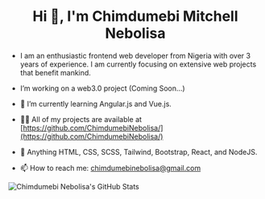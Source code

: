 <div align="center">

# Hi 👋, I'm Chimdumebi Mitchell Nebolisa

</div>

- I am an enthusiastic frontend web developer from Nigeria with over 3 years of experience. I am currently focusing on extensive web projects that benefit mankind.

- I’m working on a web3.0 project (Coming Soon...)

- 🌱 I’m currently learning Angular.js and Vue.js.

- 👨‍💻 All of my projects are available at [https://github.com/ChimdumebiNebolisa/](https://github.com/ChimdumebiNebolisa/)

- 💬 Anything HTML, CSS, SCSS, Tailwind, Bootstrap, React, and NodeJS.

- 📫 How to reach me: [chimdumebinebolisa@gmail.com](mailto:chimdumebinebolisa@gmail.com)


![Chimdumebi Nebolisa's GitHub Stats](https://github-readme-stats.vercel.app/api?username=ChimdumebiNebolisa&show_icons=true&theme=radical)
